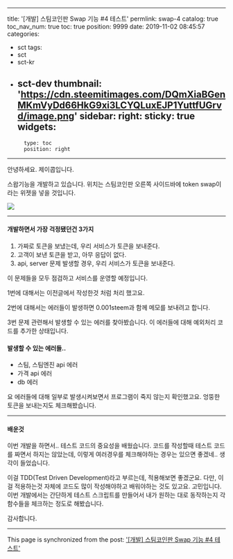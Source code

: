 
---
title: '[개발] 스팀코인판 Swap 기능 #4 테스트'
permlink: swap-4
catalog: true
toc_nav_num: true
toc: true
position: 9999
date: 2019-11-02 08:45:57
categories:
- sct
tags:
- sct
- sct-kr
- sct-dev
thumbnail: 'https://cdn.steemitimages.com/DQmXiaBGenMKmVyDd66HkG9xi3LCYQLuxEJP1YuttfUGrvd/image.png'
sidebar:
    right:
        sticky: true
widgets:
    -
        type: toc
        position: right
---


안녕하세요. 제이콥입니다.

스왑기능을 개발하고 있습니다. 위치는 스팀코인판 오른쪽 사이드바에 token swap이라는 위젯을 넣을 것입니다. 



![](https://cdn.steemitimages.com/DQmXiaBGenMKmVyDd66HkG9xi3LCYQLuxEJP1YuttfUGrvd/image.png)


---

#### 개발하면서 가장 걱정됐던건 3가지

1. 가짜로 토큰을 보냈는데, 우리 서비스가 토큰을 보내준다.
2. 고객이 보낸 토큰을 받고, 아무 응답이 없다.
3. api, server 문제 발생할 경우, 우리 서비스가 토큰을 보내준다.

이 문제들을 모두 점검하고 서비스를 운영할 예정입니다.

1번에 대해서는 이전글에서 작성한것 처럼 처리 했고요. 

2번에 대해서는 에러들이 발생하면 0.001steem과 함께 메모를 보내려고 합니다.

3번 문제 관련해서 발생할 수 있는 에러를 찾아봤습니다. 이 에러들에 대해 예외처리 코드를 추가한 상태입니다.

#### 발생할 수 있는 에러들..

* 스팀, 스팀엔진 api 에러
* 가격 api 에러 
* db 에러 

요 에러들에 대해 일부로 발생시켜보면서 프로그램이 죽지 않는지 확인했고요. 엉뚱한 토큰을 보내는지도 체크해봤습니다.

---

#### 배운것

이번 개발을 하면서.. 테스트 코드의 중요성을 배웠습니다. 코드를 작성할때 테스트 코드를 짜면서 하지는 않았는데, 이렇게 여러경우를 체크해야하는 경우는 있으면 좋겠네.. 생각이 들었습니다.

이걸 TDD(Test Driven Development)라고 부르는데, 적용해보면 좋겠군요. 다만, 이걸 적용하는것 자체에 코드도 많이 작성해야하고 배워야하는 것도 있고요. 고민입니다. 이번 개발에서는 간단하게 테스트 스크립트를 만들어서 내가 원하는 대로 동작하는지 각 함수들을 체크하는 정도로 해봤습니다.

감사합니다.

- - -

This page is synchronized from the post: ['[개발] 스팀코인판 Swap 기능 #4 테스트'](https://steemit.com/@jacobyu/swap-4)
